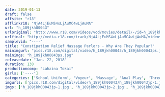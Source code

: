 ```yaml
---
date: 2019-01-13
draft: false
affsite: "r18"
afflinkr18: "NjA4LjEuMS4xLjAuMC4wLjAuMA"
url: "h_189jkh00043"
urloriginal: "http://www.r18.com/videos/vod/movies/detail/-/id=h_189jkh00043"
urlfinal: "http://media.r18.com/track/NjA4LjEuMS4xLjAuMC4wLjAuMA/videos/vod/movies/detail/-/id=h_189jkh00043"
samplevid: "----"
title: "Constipation Relief Massage Parlors - Why Are They Popular?"
mainimgurl: "pics.r18.com/digital/video/h_189jkh00043/h_189jkh00043ps.jpg"
mainimgs: "h_189jkh00043ps.jpg"
releasedate: "Jan. 22, 2018"
duration: 130
productioncomp: "Lahaina Tokai"
girls: ['----']
categories: ['School Uniform', 'Voyeur', 'Massage', 'Anal Play', 'Threesome / Foursome']
imgurls: ['pics.r18.com/digital/video/h_189jkh00043/h_189jkh00043jp-1.jpg', 'pics.r18.com/digital/video/h_189jkh00043/h_189jkh00043jp-2.jpg', 'pics.r18.com/digital/video/h_189jkh00043/h_189jkh00043jp-3.jpg', 'pics.r18.com/digital/video/h_189jkh00043/h_189jkh00043jp-4.jpg', 'pics.r18.com/digital/video/h_189jkh00043/h_189jkh00043jp-5.jpg', 'pics.r18.com/digital/video/h_189jkh00043/h_189jkh00043jp-6.jpg', 'pics.r18.com/digital/video/h_189jkh00043/h_189jkh00043jp-7.jpg', 'pics.r18.com/digital/video/h_189jkh00043/h_189jkh00043jp-8.jpg', 'pics.r18.com/digital/video/h_189jkh00043/h_189jkh00043jp-9.jpg', 'pics.r18.com/digital/video/h_189jkh00043/h_189jkh00043jp-10.jpg', 'pics.r18.com/digital/video/h_189jkh00043/h_189jkh00043jp-11.jpg', 'pics.r18.com/digital/video/h_189jkh00043/h_189jkh00043jp-12.jpg', 'pics.r18.com/digital/video/h_189jkh00043/h_189jkh00043jp-13.jpg', 'pics.r18.com/digital/video/h_189jkh00043/h_189jkh00043jp-14.jpg', 'pics.r18.com/digital/video/h_189jkh00043/h_189jkh00043jp-15.jpg', 'pics.r18.com/digital/video/h_189jkh00043/h_189jkh00043jp-16.jpg', 'pics.r18.com/digital/video/h_189jkh00043/h_189jkh00043jp-17.jpg', 'pics.r18.com/digital/video/h_189jkh00043/h_189jkh00043jp-18.jpg', 'pics.r18.com/digital/video/h_189jkh00043/h_189jkh00043jp-19.jpg', 'pics.r18.com/digital/video/h_189jkh00043/h_189jkh00043jp-20.jpg']
imgs: ['h_189jkh00043jp-1.jpg', 'h_189jkh00043jp-2.jpg', 'h_189jkh00043jp-3.jpg', 'h_189jkh00043jp-4.jpg', 'h_189jkh00043jp-5.jpg', 'h_189jkh00043jp-6.jpg', 'h_189jkh00043jp-7.jpg', 'h_189jkh00043jp-8.jpg', 'h_189jkh00043jp-9.jpg', 'h_189jkh00043jp-10.jpg', 'h_189jkh00043jp-11.jpg', 'h_189jkh00043jp-12.jpg', 'h_189jkh00043jp-13.jpg', 'h_189jkh00043jp-14.jpg', 'h_189jkh00043jp-15.jpg', 'h_189jkh00043jp-16.jpg', 'h_189jkh00043jp-17.jpg', 'h_189jkh00043jp-18.jpg', 'h_189jkh00043jp-19.jpg', 'h_189jkh00043jp-20.jpg']
---
```

